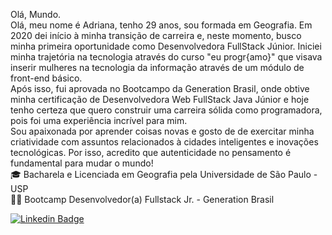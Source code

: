 Olá, Mundo. <br/>
Olá, meu nome é Adriana, tenho 29 anos, sou formada em Geografia. Em  2020 dei início à minha transição de carreira e, neste momento, busco minha primeira oportunidade como Desenvolvedora FullStack Júnior. Iniciei minha trajetória na tecnologia através do curso "eu progr{amo}" que visava inserir mulheres na tecnologia da informação através de um módulo de front-end básico. <br> Após isso, fui aprovada no Bootcampo da Generation Brasil, onde obtive minha certificação de Desenvolvedora Web FullStack Java Júnior e hoje tenho certeza que quero construir uma carreira sólida como programadora, pois foi uma experiência incrível para mim. <br>
Sou apaixonada por aprender coisas novas e gosto de de exercitar minha criatividade com assuntos relacionados à cidades inteligentes e inovações tecnológicas. Por isso, acredito que autenticidade no pensamento é fundamental para mudar o mundo!
<br/>
🎓 Bacharela e Licenciada em Geografia pela Universidade de São Paulo - USP 
<br/>
👩‍🚀 Bootcamp Desenvolvedor(a) Fullstack Jr. - Generation Brasil

[![Linkedin Badge](https://img.shields.io/badge/-LinkedIn-blue?style=flat-square&logo=Linkedin&logoColor=white&link=https://www.linkedin.com/in/carolinedasmerces/)](https://www.linkedin.com/in/adrianacirelli/)
<!--
**Adrici/Adrici** is a ✨ _special_ ✨ repository because its `README.md` (this file) appears on your GitHub profile.

Here are some ideas to get you started:

- 🔭 I’m currently working on ...
- 🌱 I’m currently learning ...
- 👯 I’m looking to collaborate on ...
- 🤔 I’m looking for help with ...
- 💬 Ask me about ...
- 📫 How to reach me: ...
- 😄 Pronouns: ...
- ⚡ Fun fact: ...
-->
